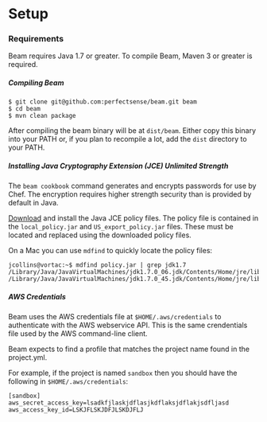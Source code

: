 # Setup

### Requirements

Beam requires Java 1.7 or greater. To compile Beam, Maven 3 or greater is required.

##### Compiling Beam

```
$ git clone git@github.com:perfectsense/beam.git beam
$ cd beam
$ mvn clean package
```

After compiling the beam binary will be at `dist/beam`. Either copy this binary into your PATH or, if you plan to recompile a lot, add the `dist` directory to your PATH.

##### Installing Java Cryptography Extension (JCE) Unlimited Strength

The `beam cookbook` command generates and encrypts passwords for use by Chef. The encryption requires higher strength security than is provided by default in Java.

[Download](http://www.oracle.com/technetwork/java/javase/downloads/jce-7-download-432124.html) and install the Java JCE policy files. The policy file is contained in the `local_policy.jar` and `US_export_policy.jar` files. These must be located and replaced using the downloaded policy files.

On a Mac you can use `mdfind` to quickly locate the policy files:

```
jcollins@vortac:~$ mdfind policy.jar | grep jdk1.7
/Library/Java/JavaVirtualMachines/jdk1.7.0_06.jdk/Contents/Home/jre/lib/security/local_policy.jar
/Library/Java/JavaVirtualMachines/jdk1.7.0_45.jdk/Contents/Home/jre/lib/security/local_policy.jar
```

##### AWS Credentials

Beam uses the AWS credentials file at `$HOME/.aws/credentials` to authenticate with the AWS webservice API. This is the same crendentials file used by the AWS command-line client.

Beam expects to find a profile that matches the project name found in the project.yml.

For example, if the project is named `sandbox` then you should have the following in `$HOME/.aws/credentials`:

```
[sandbox]
aws_secret_access_key=lsadkfjlaskjdflasjkdflaksjdflakjsdfljasd
aws_access_key_id=LSKJFLSKJDFJLSKDJFLJ
```
